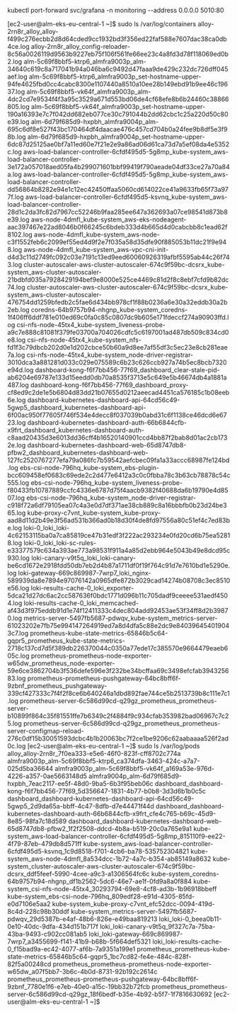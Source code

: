 kubectl port-forward svc/grafana -n monitoring --address 0.0.0.0 5010:80


[ec2-user@alm-eks-eu-central-1 ~]$ sudo ls /var/log/containers
alloy-2rn8r_alloy_alloy-f499c276ecbb2d8d64cded9cc1932bd3f356ed22faf588e7607dac38ca0db4ce.log
alloy-2rn8r_alloy_config-reloader-8c56a0026119d9563b9227eb75f106f561fe66ee23c4a8fd3d78f118069ed0b2.log
alm-5c69f8bbf5-ktrp6_almfra9003p_alm-34640c619c8a717041b94a046ba6c9492d47faaa9de429c232dc726dff045aef.log
alm-5c69f8bbf5-ktrp6_almfra9003p_set-hostname-upper-94fe4625fbd0cc4cabc8300e1107440a8510a10ee28b149ebd91b9ee46c19637.log
alm-5c69f8bbf5-vk64f_almfra9003p_alm-4dc2cd7e9534f4f3a95c3529a671d553bd06de4cf68efe8b6b24460c38866805.log
alm-5c69f8bbf5-vk64f_almfra9003p_set-hostname-upper-190a16393e7c7f042dd682eb077ce30c791044b2dd62cbc1c25a220d50c80e39.log
alm-6d79f685d9-hxpbh_almfra9004p_alm-695c6df8e527f43bc170464df4daacae476c457cd704b0a24fee9b8df5e3f98b.log
alm-6d79f685d9-hxpbh_almfra9004p_set-hostname-upper-6dc87d25125ae0bf7a11ed60e7f21e2e9a86ad06d61ca73d7a5ef08da4e5352c.log
aws-load-balancer-controller-6cfdf495d5-5g8mp_kube-system_aws-load-balancer-controller-3e172a057018aed05fa4b299071601bbf99419f790aeade04df33ce27a70a84a.log
aws-load-balancer-controller-6cfdf495d5-5g8mp_kube-system_aws-load-balancer-controller-dd56864b8282e94e1c12ec42450ffaa5060cd614022ce41a9633fb65f73a977f.log
aws-load-balancer-controller-6cfdf495d5-ksvnq_kube-system_aws-load-balancer-controller-28d1c2da3fc82d7967cc52246b9faa285ee647a362693a07ce98541d873b8e39.log
aws-node-4dmfl_kube-system_aws-eks-nodeagent-aac397467e22ad8046b0f66245c6bdeb333d4b665d4d0cabcbb8c1ead62f8102.log
aws-node-4dmfl_kube-system_aws-node-c3f1552feb6c2099ef55ed4d9f2e7f035a58d35dfe90f885053b11dc21f9e948.log
aws-node-4dmfl_kube-system_aws-vpc-cni-init-d4d3c11d2749fc092c03e7191c13ed9eed60060926319afbf5595ab44c26f743.log
cluster-autoscaler-aws-cluster-autoscaler-674c9f59bc-dcsrx_kube-system_aws-cluster-autoscaler-21bdbfd035a7928429194bef9e8000e525ce4469c81d2f8c8ebf7cfd9b82dc74.log
cluster-autoscaler-aws-cluster-autoscaler-674c9f59bc-dcsrx_kube-system_aws-cluster-autoscaler-476754dd1259bfedb2c5fae6d434bb978cf1f88b0236a6e30a32eddb30a2b2eb.log
coredns-64b9757b94-nhgnp_kube-system_coredns-1f406ff6ddf781e010ed69c0fa0c85c0807dc9b605e171fdeccf274a90903ffd.log
csi-nfs-node-45tx4_kube-system_liveness-probe-a9c7e888c81081f379fe03700a704026cdfc5c6197001ad487db509c834cd0e8.log
csi-nfs-node-45tx4_kube-system_nfs-fd1f3c79dbcb202d0e1d202cbce50b60a9d8ee7af55df3c5ec23e8cb281eae7a.log
csi-nfs-node-45tx4_kube-system_node-driver-registrar-3010dca3a881281d033c029e075589c6b23c626ccb927a74b5ec8bcb7320e94d.log
dashboard-kong-f6f7bb456-77f69_dashboard_clear-stale-pid-ab6204e69787e133d15eedd0db70a8535f3713e5c649e5b46674db4a1881a487.log
dashboard-kong-f6f7bb456-77f69_dashboard_proxy-cf8ed9c2de1e5b6804d83dd21b07655d0212aeecad4451ca576185c1b08eeb6e.log
dashboard-kubernetes-dashboard-api-64cd56c49-5gwp5_dashboard_kubernetes-dashboard-api-6f00ac950f77605f746f534e4decc8f037039b0abd31c6f1138ce46dcd6e6723.log
dashboard-kubernetes-dashboard-auth-66b6844cfb-x9frt_dashboard_kubernetes-dashboard-auth-c8aad20435d3e6013dd36cff4b16520140901ccd4bb87f2bab8d01ac2cb1732e.log
dashboard-kubernetes-dashboard-web-65d8747db8-pfbw2_dashboard_kubernetes-dashboard-web-127fc2520767277efa79a086fc7b59542aefcbec09fa1a33accc68987fe124bd.log
ebs-csi-node-796hq_kube-system_ebs-plugin-bcc609458ef0683c69ede2c2d477e6412a3c0c0fbba78c3b63cb78878c54c555.log
ebs-csi-node-796hq_kube-system_liveness-probe-f80433fb10787889ccfc4336e6787d75f4aacb9382f40688da6b19790e4d8507.log
ebs-csi-node-796hq_kube-system_node-driver-registrar-c918f72a6df79105ea07c4a3e0d7df371ae38cb889c8a16bbbfb0b23d24be365.log
kube-proxy-c7vnt_kube-system_kube-proxy-aad8d11d2b49e3f56ad531b366ad0b18d30f4de8fd97556a80c51ef4c7ed83be.log
loki-0_loki_loki-4c62153115ba0a7ca85819ce47b31edf3f222ac293234e0fd20cd6b75ea52818.log
loki-0_loki_loki-sc-rules-e33377579c634a393ae773a98531f911a4a85d2ebb964e5043b49e8dcd95c930.log
loki-canary-v9t5q_loki_loki-canary-be6cd1672e2918fdd50db7eb2d4b87a1711df0f19f764c91d7e7610bd1e5290e.log
loki-gateway-669c869987-7wrp7_loki_nginx-589939da8e7894e97076142a0965dfe872b3029cad14274b08708c3ec8510e56.log
loki-results-cache-0_loki_exporter-5dca21d27dc6ac2cc587636f0bdc1771d096b11c705dadf9ceeee531aedf4504.log
loki-results-cache-0_loki_memcached-af43d3f975eddb91d1e74f12411333c4dec804add92453ae53f34ff8d2b39870.log
metrics-server-5497fb5687-pdwqv_kube-system_metrics-server-61023202e7fb75e994147264919ed7a8d4dfa5c88e2dc9e840396454019043c7.log
prometheus-kube-state-metrics-65846b5c64-gqpr5_prometheus_kube-state-metrics-2718c137cd7d5f389db226370044c0350a77ede17c385570e9664479eaeb605c.log
prometheus-prometheus-node-exporter-w65dw_prometheus_node-exporter-59e6ce3862704b3f536defe596e3f232be34bcffaa69c3498efcfab394325683.log
prometheus-prometheus-pushgateway-64bc8bff6f-9zbnf_prometheus_pushgateway-339cf427333c7f4f2f8ce6b640246a1dbd892fae744ce5b2513739b8c111e7c1.log
prometheus-server-6c586d99cd-q29gz_prometheus_prometheus-server-b10899f864c35f81551ffe7b6349c2f4884f9c934cfab353982bad06967c7c25.log
prometheus-server-6c586d99cd-q29gz_prometheus_prometheus-server-configmap-reload-276c0df15b30051593dcbc4b1b20063bc7f2ce1be9206c62aabaaaa526f2ad0c.log
[ec2-user@alm-eks-eu-central-1 ~]$ sudo ls /var/log/pods
alloy_alloy-2rn8r_7f0ea333-e5e6-46f0-823f-cff8702c774a
almfra9003p_alm-5c69f8bbf5-ktrp6_ca374dfa-3463-424c-a7a7-025d5ba36644
almfra9003p_alm-5c69f8bbf5-vk64f_a169a53e-976d-4226-a357-0ae5663148d5
almfra9004p_alm-6d79f685d9-hxpbh_7eac2117-ee5f-48d0-9ba5-6b3f95beb06c
dashboard_dashboard-kong-f6f7bb456-77f69_5d356647-1831-4b77-b0b8-3d3d6b1b0c5c
dashboard_dashboard-kubernetes-dashboard-api-64cd56c49-5gwp5_2d9da65a-bbff-4c47-8dfb-d7e44471f44d
dashboard_dashboard-kubernetes-dashboard-auth-66b6844cfb-x9frt_cfe4c765-b69c-45d9-8e85-98fa7c18d589
dashboard_dashboard-kubernetes-dashboard-web-65d8747db8-pfbw2_1f2f2508-ddcd-4b8a-b519-20c0a765e9a1
kube-system_aws-load-balancer-controller-6cfdf495d5-5g8mp_815110f9-ee22-4f79-87eb-479db8d571ff
kube-system_aws-load-balancer-controller-6cfdf495d5-ksvnq_1c9d8518-f701-4cb6-ba78-535752304821
kube-system_aws-node-4dmfl_8a534dcc-1b72-4a7c-b354-ab85149a8632
kube-system_cluster-autoscaler-aws-cluster-autoscaler-674c9f59bc-dcsrx_ddf5feef-5990-4cee-a9c3-a1306564fc6c
kube-system_coredns-64b9757b94-nhgnp_df1b2562-5dc6-46e7-ae1f-0fd9a8a0f884
kube-system_csi-nfs-node-45tx4_30293794-69e8-4cf8-ad3b-1b96918bbeff
kube-system_ebs-csi-node-796hq_809edf28-e91d-4305-85fd-e0d7106e5aa2
kube-system_kube-proxy-c7vnt_efc52dcc-0094-419d-8c4d-228c98b30ddf
kube-system_metrics-server-5497fb5687-pdwqv_29d5387b-e4af-48b6-826e-e49baa819213
loki_loki-0_beea0b11-0e10-40dc-9dfa-434d151b717f
loki_loki-canary-v9t5q_9f327c7a-75ba-43ba-9493-c902cc081ab5
loki_loki-gateway-669c869987-7wrp7_a3455699-f141-41b9-b68b-5f664def5321
loki_loki-results-cache-0_f15bad9a-ec42-4077-af6b-7a9351a199e1
prometheus_prometheus-kube-state-metrics-65846b5c64-gqpr5_1bc7cd82-fe4e-484c-828f-82f5a00248cd
prometheus_prometheus-prometheus-node-exporter-w65dw_a07f5bb7-3b6c-4b0d-8731-92b192c2614c
prometheus_prometheus-prometheus-pushgateway-64bc8bff6f-9zbnf_7780e1f6-e7eb-40e0-a15c-19bb32b72fcb
prometheus_prometheus-server-6c586d99cd-q29gz_18f6bedf-b35e-4b92-b5f7-1f7816630692
[ec2-user@alm-eks-eu-central-1 ~]$